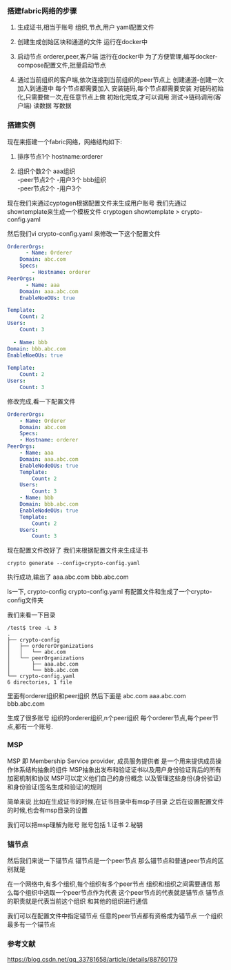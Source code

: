 ### 搭建fabric网络的步骤

1. 生成证书,相当于账号
   	组织,节点,用户
      	yaml配置文件

2. 创建生成创始区块和通道的文件
   	运行在docker中

3. 启动节点
   	orderer,peer,客户端
      	运行在docker中
      	为了方便管理,编写docker-compose配置文件,批量启动节点

4. 通过当前组织的客户端,依次连接到当前组织的peer节点上
   	创建通道-创建一次
      	加入到通道中
      		每个节点都需要加入
      		安装链码,每个节点都需要安装
      		对链码初始化,只需要做一次,在任意节点上做
      			初始化完成,才可以调用
      		测试->链码调用(客户端)
      			读数据
      			写数据

### 搭建实例

现在来搭建一个fabric网络，网络结构如下:

1. 排序节点1个
   	hostname:orderer

2. 组织个数2个
   	aaa组织		
      		-peer节点2个
      		-用户3个
      	bbb组织	
      		-peer节点2个
      		-用户3个

现在我们来通过cyptogen根据配置文件来生成用户账号
我们先通过showtemplate来生成一个模板文件
cryptogen showtemplate > crypto-config.yaml

然后我们vi crypto-config.yaml
来修改一下这个配置文件
```yaml
OrdererOrgs:
      - Name: Orderer
	Domain: abc.com
	Specs:
		- Hostname: orderer
PeerOrgs:
      - Name: aaa
	Domain: aaa.abc.com
	EnableNoeOUs: true 

Template:
	Count: 2
Users:
	Count: 3
 
  - Name: bbb
Domain: bbb.abc.com
EnableNoeOUs: true 
 
Template:
	Count: 2
Users:
	Count: 3
```

 


修改完成,看一下配置文件

```yaml
OrdererOrgs:
	- Name: Orderer
	Domain: abc.com
	Specs:
	- Hostname: orderer
PeerOrgs:
	- Name: aaa
	Domain: aaa.abc.com
	EnableNodeOUs: true
	Template:
		Count: 2
	Users:
		Count: 3
	- Name: bbb
	Domain: bbb.abc.com
	EnableNodeOUs: true
	Template:
		Count: 2
	Users:
		Count: 3

```

 

现在配置文件改好了
我们来根据配置文件来生成证书

```shell
crypto generate --config=crypto-config.yaml
```

执行成功,输出了
aaa.abc.com
bbb.abc.com

ls一下,
crypto-config  crypto-config.yaml
有配置文件和生成了一个crypto-config文件夹

我们来看一下目录

```shell
/test$ tree -L 3
.
├── crypto-config
│   ├── ordererOrganizations
│   │   └── abc.com
│   └── peerOrganizations
│       ├── aaa.abc.com
│       └── bbb.abc.com
└── crypto-config.yaml
6 directories, 1 file
```

里面有orderer组织和peer组织
然后下面是
abc.com
aaa.abc.com
bbb.abc.com

生成了很多账号
组织的orderer组织,n个peer组织
每个orderer节点,每个peer节点,都有一个账号.

### MSP

MSP 即 Membership Service provider, 成员服务提供者
是一个用来提供成员操作体系结构抽象的组件
MSP抽象出发布和验证证书以及用户身份验证背后的所有加密机制和协议
MSP可以定义他们自己的身份概念
以及管理这些身份(身份验证)和身份验证(签名生成和验证)的规则

简单来说
比如在生成证书的时候,在证书目录中有msp子目录
之后在设置配置文件的时候,也会有msp目录的设置

我们可以把msp理解为账号
账号包括
1.证书
2.秘钥

### 锚节点

然后我们来说一下锚节点
锚节点是一个peer节点
那么锚节点和普通peer节点的区别就是

在一个网络中,有多个组织,每个组织有多个peer节点
组织和组织之间需要通信
那么每个组织中选取一个peer节点作为代表 
这个peer节点的代表就是锚节点
锚节点的职责就是代表当前这个组织
和其他的组织进行通信

我们可以在配置文件中指定锚节点
任意的peer节点都有资格成为锚节点
一个组织最多有一个锚节点

### 参考文献

https://blog.csdn.net/qq_33781658/article/details/88760179